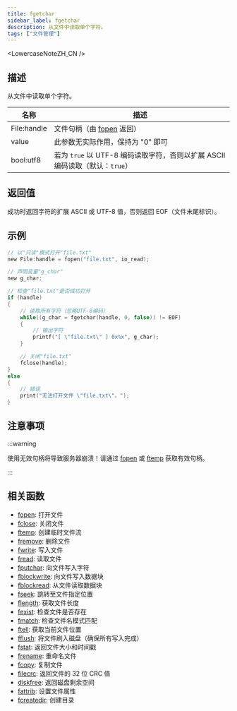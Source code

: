 ```yaml
---
title: fgetchar
sidebar_label: fgetchar
description: 从文件中读取单个字符。
tags: ["文件管理"]
---
```


<LowercaseNoteZH_CN />

## 描述

从文件中读取单个字符。

| 名称        | 描述                                                                         |
| ----------- | ---------------------------------------------------------------------------- |
| File:handle | 文件句柄（由 [fopen](fopen) 返回）                                           |
| value       | 此参数无实际作用，保持为 "0" 即可                                            |
| bool:utf8   | 若为 `true` 以 UTF-8 编码读取字符，否则以扩展 ASCII 编码读取（默认：`true`） |

## 返回值

成功时返回字符的扩展 ASCII 或 UTF-8 值，否则返回 EOF（文件末尾标识）。

## 示例

```c
// 以"只读"模式打开"file.txt"
new File:handle = fopen("file.txt", io_read);

// 声明变量"g_char"
new g_char;

// 检查"file.txt"是否成功打开
if (handle)
{
    // 读取所有字符（忽略UTF-8编码）
    while((g_char = fgetchar(handle, 0, false)) != EOF)
    {
        // 输出字符
        printf("[ \"file.txt\" ] 0x%x", g_char);
    }

    // 关闭"file.txt"
    fclose(handle);
}
else
{
    // 错误
    print("无法打开文件 \"file.txt\"。");
}
```

## 注意事项

:::warning

使用无效句柄将导致服务器崩溃！请通过 [fopen](fopen) 或 [ftemp](ftemp) 获取有效句柄。

:::

## 相关函数

- [fopen](fopen): 打开文件
- [fclose](fclose): 关闭文件
- [ftemp](ftemp): 创建临时文件流
- [fremove](fremove): 删除文件
- [fwrite](fwrite): 写入文件
- [fread](fread): 读取文件
- [fputchar](fputchar): 向文件写入字符
- [fblockwrite](fblockwrite): 向文件写入数据块
- [fblockread](fblockread): 从文件读取数据块
- [fseek](fseek): 跳转至文件指定位置
- [flength](flength): 获取文件长度
- [fexist](fexist): 检查文件是否存在
- [fmatch](fmatch): 检查文件名模式匹配
- [ftell](ftell): 获取当前文件位置
- [fflush](fflush): 将文件刷入磁盘（确保所有写入完成）
- [fstat](fstat): 返回文件大小和时间戳
- [frename](frename): 重命名文件
- [fcopy](fcopy): 复制文件
- [filecrc](filecrc): 返回文件的 32 位 CRC 值
- [diskfree](diskfree): 返回磁盘剩余空间
- [fattrib](fattrib): 设置文件属性
- [fcreatedir](fcreatedir): 创建目录
